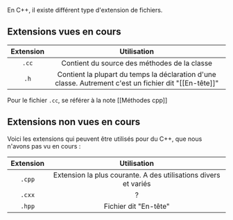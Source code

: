 En C++, il existe différent type d'extension de fichiers.
## Extensions vues en cours
| Extension | Utilisation |
| :-: | :-: |
| `.cc` | Contient du source des méthodes de la classe |
| `.h` | Contient la plupart du temps la déclaration d'une classe. Autrement c'est un fichier dit "[[En-tête]]" |

Pour le fichier `.cc`, se référer à la note [[Méthodes cpp]]
## Extensions non vues en cours
Voici les extensions qui peuvent être utilisés pour du C++, que nous n'avons pas vu en cours :

| Extension | Utilisation |
| :-: | :-: |
| `.cpp` | Extension la plus courante. A des utilisations divers et variés |
| `.cxx` | ? |
| `.hpp` | Fichier dit "En-tête" |
